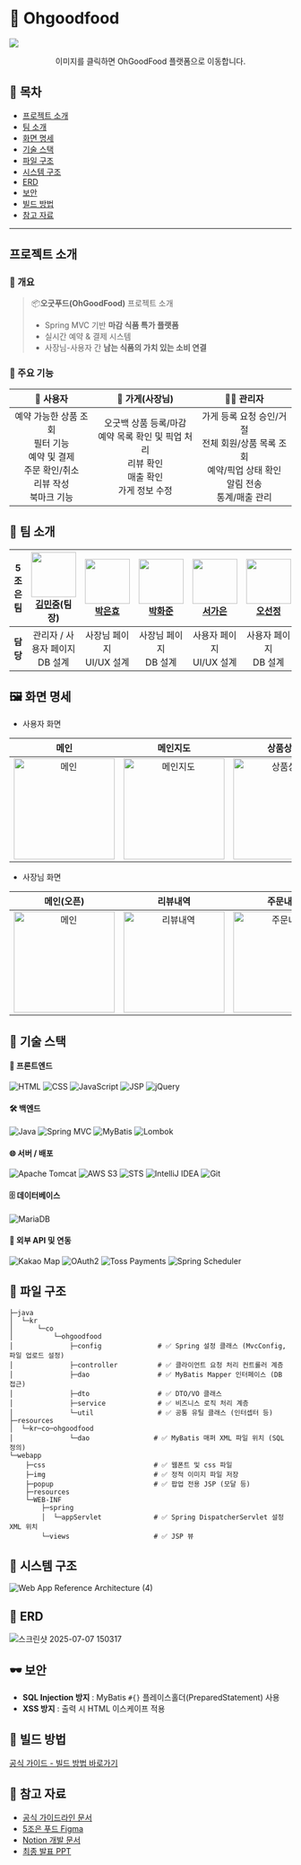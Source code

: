 # 🥖 Ohgoodfood
<a href="https://ohgoodfood.com/" >
<img src="https://github.com/user-attachments/assets/3a256130-789b-4b20-b158-7f429e61fd44">
</a>

<p align="center">이미지를 클릭하면 OhGoodFood 플랫폼으로 이동합니다.</p>

## 🔗 목차
- [프로젝트 소개](#프로젝트-소개)
- [팀 소개](#팀-소개)
- [화면 명세](#화면-명세)
- [기술 스택](#기술-스택)
- [파일 구조](#파일-구조)
- [시스템 구조](#시스템-구조)
- [ERD](#erd)
- [보안](#보안)
- [빌드 방법](#빌드-방법)
- [참고 자료](#참고-자료)
  
---

## 프로젝트 소개

### 📖 개요
> 📦**오굿푸드(OhGoodFood)** 프로젝트 소개
> 
> - Spring MVC 기반 **마감 식품 특가 플랫폼**  
> - 실시간 예약 & 결제 시스템  
> - 사장님-사용자 간 **남는 식품의 가치 있는 소비 연결**

### 🎯 주요 기능
| 👤 사용자   | 🏪 가게(사장님) | 👨‍💼 관리자   |
|:--------------:|:--------------:|:--------------:|
| 예약 가능한 상품 조회<br>필터 기능<br>예약 및 결제<br>주문 확인/취소<br>리뷰 작성<br>북마크 기능 | 오굿백 상품 등록/마감<br>예약 목록 확인 및 픽업 처리<br>리뷰 확인<br>매출 확인<br>가게 정보 수정 | 가게 등록 요청 승인/거절<br>전체 회원/상품 목록 조회<br>예약/픽업 상태 확인<br>알림 전송<br>통계/매출 관리 |

<a id="팀-소개"></a>
## 👥 팀 소개
| 5조은팀   | <img src="https://github.com/minsss0726.png" width="80"><br>[김민중](https://github.com/minsss0726)(팀장)        | <img src="https://github.com/parkeunhyo.png" width="80"><br>[박은효](https://github.com/parkeunhyo)        | <img src="https://github.com/window101.png" width="80"><br>[박화준](https://github.com/window101)        | <img src="https://github.com/gaaaani.png" width="80"><br>[서가은](https://github.com/gaaaani)        | <img src="https://github.com/sunJ0120.png" width="80"><br>[오선정](https://github.com/sunJ0120)        |
|----------|:----------------------------------------------------------------------------------------------------:|:----------------------------------------------------------------------------------------------------:|:----------------------------------------------------------------------------------------------------:|:----------------------------------------------------------------------------------------------------:|:----------------------------------------------------------------------------------------------------:|
| **담당** | 관리자 / 사용자 페이지<br>DB 설계                                                                       | 사장님 페이지<br>UI/UX 설계                                                                          | 사장님 페이지<br>DB 설계                                                                            | 사용자 페이지<br>UI/UX 설계                                                                         | 사용자 페이지<br>DB 설계                                                                             |


<a id="화면-명세"></a>
## 🖼 화면 명세

- 사용자 화면

| 메인 | 메인지도 | 상품상세 | 주문내역 | 마이페이지 |
|:----:|:--------:|:--------:|:--------:|:----------:|
| <img src="https://github.com/user-attachments/assets/43aa6b17-9378-47b3-b098-2de6e8a4c2d6" alt="메인" width="180"/> | <img src="https://github.com/user-attachments/assets/f13ebd3b-6e22-45fe-a9cd-fe929e625b17" alt="메인지도" width="180"/> | <img src="https://github.com/user-attachments/assets/6656aa0c-602e-4da0-b403-122009ff9dd2" alt="상품상세" width="180"/> | <img src="https://github.com/user-attachments/assets/c2daa586-8c56-45ea-96e7-67598ce15a7d" alt="주문내역" width="180"/> | <img src="https://github.com/user-attachments/assets/cd7d4e25-2888-4b75-994f-b21195825806" alt="마이페이지" width="180"/> |

- 사장님 화면

| 메인(오픈) | 리뷰내역 | 주문내역 | 마이페이지 | 매출확인 |
|:----------:|:--------:|:--------:|:----------:|:--------:|
| <img src="https://github.com/user-attachments/assets/b1b91feb-a539-4a39-ad78-97061166c063" alt="메인" width="180"/> | <img src="https://github.com/user-attachments/assets/4432ca39-bb22-4ea6-97b5-11679abad75c" alt="리뷰내역" width="180"/> | <img src="https://github.com/user-attachments/assets/8b45886f-0bfa-49ec-8aca-243893ae0c9a" alt="주문내역" width="180"/> | <img src="https://github.com/user-attachments/assets/7853e635-3874-4cbd-90c6-1a020610c1b2" alt="마이페이지" width="180"/> | <img src="https://github.com/user-attachments/assets/b1ab4c36-164d-4c45-957c-8c67ebaeaa441" alt="매출확인" width="180"/> |


<a id="기술-스택"></a>
## 🔧 기술 스택

#### 📌 프론트엔드  
![HTML](https://img.shields.io/badge/HTML5-E34F26?style=for-the-badge&logo=html5&logoColor=white)
![CSS](https://img.shields.io/badge/CSS3-1572B6?style=for-the-badge&logo=css3&logoColor=white)
![JavaScript](https://img.shields.io/badge/JavaScript-F7DF1E?style=for-the-badge&logo=javascript&logoColor=black)
![JSP](https://img.shields.io/badge/JSP-007396?style=for-the-badge&logo=java&logoColor=white)
![jQuery](https://img.shields.io/badge/jQuery-0769AD?style=for-the-badge&logo=jquery&logoColor=white)

#### 🛠 백엔드  
![Java](https://img.shields.io/badge/Java-007396?style=for-the-badge&logo=java&logoColor=white)
![Spring MVC](https://img.shields.io/badge/Spring%20MVC-6DB33F?style=for-the-badge&logo=spring&logoColor=white)
![MyBatis](https://img.shields.io/badge/MyBatis-000000?style=for-the-badge&logo=apache&logoColor=white)
![Lombok](https://img.shields.io/badge/Lombok-FF0000?style=for-the-badge&logo=lombok&logoColor=white)

#### 🌐 서버 / 배포  
![Apache Tomcat](https://img.shields.io/badge/Tomcat-F8DC75?style=for-the-badge&logo=apachetomcat&logoColor=black)
![AWS S3](https://img.shields.io/badge/Amazon_S3-569A31?style=for-the-badge&logo=amazonaws&logoColor=white)
![STS](https://img.shields.io/badge/STS-6DB33F?style=for-the-badge&logo=spring&logoColor=white)
![IntelliJ IDEA](https://img.shields.io/badge/IntelliJIDEA-000000?style=for-the-badge&logo=intellijidea&logoColor=white)
![Git](https://img.shields.io/badge/Git-F05032?style=for-the-badge&logo=git&logoColor=white)

#### 🗄 데이터베이스  
![MariaDB](https://img.shields.io/badge/MariaDB-003545?style=for-the-badge&logo=mariadb&logoColor=white)

#### 🔌 외부 API 및 연동  
![Kakao Map](https://img.shields.io/badge/Kakao%20Map-FFCD00?style=for-the-badge&logo=kakaotalk&logoColor=000000)
![OAuth2](https://img.shields.io/badge/OAuth2-3C3C3C?style=for-the-badge&logo=openid&logoColor=white)
![Toss Payments](https://img.shields.io/badge/Toss%20Payments-1B64DA?style=for-the-badge&logo=toss&logoColor=white)
![Spring Scheduler](https://img.shields.io/badge/Scheduler-6DB33F?style=for-the-badge&logo=spring&logoColor=white)


<a id="파일-구조"></a>
## 📂 파일 구조
```plaintext
├─java
│  └─kr
│      └─co
│          └─ohgoodfood
│              ├─config              # ✅ Spring 설정 클래스 (MvcConfig, 파일 업로드 설정)
│              ├─controller          # ✅ 클라이언트 요청 처리 컨트롤러 계층
│              ├─dao                 # ✅ MyBatis Mapper 인터페이스 (DB 접근)
│              ├─dto                 # ✅ DTO/VO 클래스
│              ├─service             # ✅ 비즈니스 로직 처리 계층
│              └─util                # ✅ 공통 유틸 클래스 (인터셉터 등)
├─resources
│  └─kr─co─ohgoodfood
│              └─dao                # ✅ MyBatis 매퍼 XML 파일 위치 (SQL 정의)
└─webapp
    ├─css                           # ✅ 웹폰트 및 css 파일
    ├─img                           # ✅ 정적 이미지 파일 저장
    ├─popup                         # ✅ 팝업 전용 JSP (모달 등)
    ├─resources                     
    └─WEB-INF
        ├─spring
        │  └─appServlet             # ✅ Spring DispatcherServlet 설정 XML 위치
        └─views                     # ✅ JSP 뷰
```

<a id="시스템-구조"></a>
## 🧱 시스템 구조
![Web App Reference Architecture (4)](https://github.com/user-attachments/assets/80b0beb8-da97-40cc-8f59-39cdda950769)

<a id="erd"></a>
## 🧾 ERD
![스크린샷 2025-07-07 150317](https://github.com/user-attachments/assets/263012c9-a619-4776-83f9-20d20f1df6fc)

<a id="보안"></a>
## 🕶️ 보안
- **SQL Injection 방지** : MyBatis `#{}` 플레이스홀더(PreparedStatement) 사용  
- **XSS 방지** : 출력 시 HTML 이스케이프 적용

<a id="빌드-방법"></a>
## 🚀 빌드 방법

[공식 가이드 - 빌드 방법 바로가기](https://ohgoodteam.github.io/OhGoodFood/#%EB%B9%8C%EB%93%9C-%EB%B0%A9%EB%B2%95)

<a id="참고-자료"></a>
## 📖 참고 자료

- [공식 가이드라인 문서](https://ohgoodteam.github.io/OhGoodFood/)
- [5조은 푸드 Figma](https://www.figma.com/design/f2ieVUQKNfVIqfFrbhewRq/1%EC%B0%A8%ED%94%84%EB%A1%9C%EC%A0%9D%ED%8A%B8-5%EC%A1%B0%EC%9D%80%ED%91%B8%EB%93%9C-?node-id=0-1&t=LuMCejmAHiOSvYMK-1)
- [Notion 개발 문서](https://www.notion.so/1-200008e1b24b808889becafb6796e3cb?source=copy_link)
- [최종 발표 PPT](https://www.canva.com/design/DAGscPRea8Y/DAbihV2EW7xIso0zTB5fFw/view?utm_content=DAGscPRea8Y&utm_campaign=designshare&utm_medium=link2&utm_source=uniquelinks&utlId=h74728b40d1)
